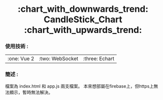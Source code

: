 <h1 align="center">:chart_with_downwards_trend: CandleStick_Chart :chart_with_upwards_trend:</h1>

<h3 >使用技術 : </h3>
<table>
  <tbody>
    <tr>
      <td align="center" valign="middle">
        :one: Vue 2
      </td>
      <td align="center" valign="middle">
       :two: WebSocket
      </td>
      <td align="center" valign="middle">
       :three: Echart
      </td>
    </tr>
  </tbody>
</table>

### 簡述 :
檔案為 index.html 和 app.js 兩支檔案。
本來想部屬在firebase上，但https上無法顯示，暫時無法解決。
